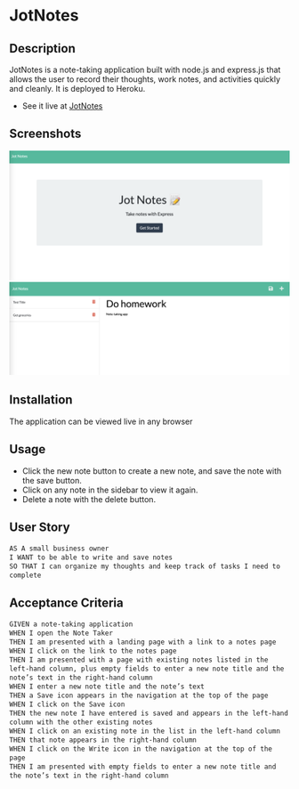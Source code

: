 # JotNotes

## Description
JotNotes is a note-taking application built with node.js and express.js that allows the user to record their thoughts, work notes, and activities quickly and cleanly. It is deployed to Heroku. 

* See it live at [JotNotes](https://jotnotes29.herokuapp.com) 

## Screenshots
![Landing Page](./public/assets/img/landingPageSS.png)
![Notes Page](./public/assets/img/notesPageSS.png)

## Installation
The application can be viewed live in any browser

## Usage
* Click the new note button to create a new note, and save the note with the save button. 
* Click on any note in the sidebar to view it again. 
* Delete a note with the delete button.

## User Story

```
AS A small business owner
I WANT to be able to write and save notes
SO THAT I can organize my thoughts and keep track of tasks I need to complete
```

## Acceptance Criteria

```
GIVEN a note-taking application
WHEN I open the Note Taker
THEN I am presented with a landing page with a link to a notes page
WHEN I click on the link to the notes page
THEN I am presented with a page with existing notes listed in the left-hand column, plus empty fields to enter a new note title and the note’s text in the right-hand column
WHEN I enter a new note title and the note’s text
THEN a Save icon appears in the navigation at the top of the page
WHEN I click on the Save icon
THEN the new note I have entered is saved and appears in the left-hand column with the other existing notes
WHEN I click on an existing note in the list in the left-hand column
THEN that note appears in the right-hand column
WHEN I click on the Write icon in the navigation at the top of the page
THEN I am presented with empty fields to enter a new note title and the note’s text in the right-hand column
```

